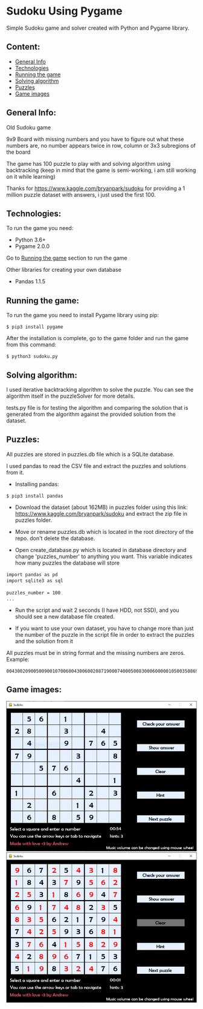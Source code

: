 # Sudoku Using Pygame
Simple Sudoku game and solver created with Python and Pygame library.

## Content:
* [General Info](#general-info)
* [Technologies](#technologies)
* [Running the game](#running-the-game)
* [Solving algorithm](#solving-algorithm)
* [Puzzles](#puzzles)
* [Game images](#game-images)

## General Info:
Old Sudoku game

9x9 Board with missing numbers and you have to figure out what these numbers are, no number appears twice in row, column or 3x3 subregions of the board

The game has 100 puzzle to play with and solving algorithm using backtracking 
(keep in mind that the game is semi-working, i am still working on it while learning)

Thanks for https://www.kaggle.com/bryanpark/sudoku for providing a 1 million puzzle dataset with answers, i just used the first 100.

## Technologies:
To run the game you need:
- Python                    3.6+
- Pygame                    2.0.0

Go to [Running the game](#running-the-game) section to run the game

Other libraries for creating your own database 
- Pandas                    1.1.5

## Running the game:
To run the game you need to install Pygame library using pip:
~~~
$ pip3 install pygame
~~~
After the installation is complete, go to the game folder and run the game from this command:
~~~
$ python3 sudoku.py
~~~

## Solving algorithm:
I used iterative backtracking algorithm to solve the puzzle.
You can see the algorithm itself in the puzzleSolver for more details.

tests.py file is for testing the algorithm and comparing the solution that is generated from the algorithm against the provided solution from the dataset.

## Puzzles:
All puzzles are stored in puzzles.db file which is a SQLite database.

I used pandas to read the CSV file and extract the puzzles and solutions from it.

- Installing pandas:
~~~
$ pip3 install pandas
~~~
- Download the dataset (about 162MB) in puzzles folder using this link: https://www.kaggle.com/bryanpark/sudoku and extract the zip file  in puzzles folder.

- Move or rename puzzles.db which is located in the root directory of the repo. don't delete the database.

- Open create_database.py which is located in database directory and change 'puzzles_number' to anything you want. This variable indicates how many puzzles the database will store
~~~
import pandas as pd
import sqlite3 as sql

puzzles_number = 100
...
~~~

- Run the script and wait 2 seconds (I have HDD, not SSD), and you should see a new database file created.

- If you want to use your own dataset, you have to change more than just the number of the puzzle in the script file in order to extract the puzzles and the solution from it


All puzzles must be in string format and the missing numbers are zeros. Example:
~~~
004300209005009001070060043006002087190007400050083000600000105003508690042910300
~~~

## Game images:
![alt screenshot 1](./docs/images/1.PNG)
![alt screenshot 2](./docs/images/2.PNG)